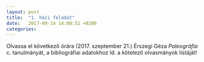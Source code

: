 ```yaml
---
layout: post
title:  "1. házi feladat"
date:   2017-09-14 14:00:51 +0200
categories:
---
```

Olvassa el következő órára (2017. szeptember 21.) Érszegi Géza *Paleográfia* c. tanulmányát, a bibliográfiai adatokhoz ld. a kötelező olvasmányok listáját!
